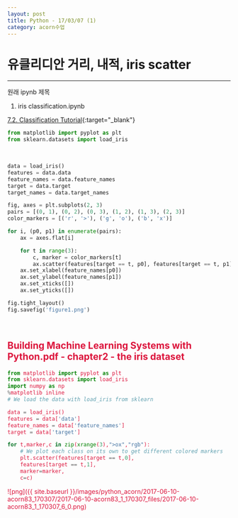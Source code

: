 ```yaml
---
layout: post
title: Python - 17/03/07 (1)
category: acorn수업
---
```


# 유클리디안 거리, 내적, iris scatter

---

원래 ipynb 제목  
1. iris classification.ipynb  

[7.2. Classification Tutorial](http://gawron.sdsu.edu/python_for_ss/course_core/book_draft/text/regression_and_classification.html){:target="_blank"}  


```python
from matplotlib import pyplot as plt
from sklearn.datasets import load_iris
```

<br>

```python
data = load_iris()
features = data.data
feature_names = data.feature_names
target = data.target
target_names = data.target_names
```


```python
fig, axes = plt.subplots(2, 3)
pairs = [(0, 1), (0, 2), (0, 3), (1, 2), (1, 3), (2, 3)]
color_markers = [('r', '>'), ('g', 'o'), ('b', 'x')]

for i, (p0, p1) in enumerate(pairs):
    ax = axes.flat[i]

    for t in range(3):
        c, marker = color_markers[t]
        ax.scatter(features[target == t, p0], features[target == t, p1], marker=marker, c=c)
    ax.set_xlabel(feature_names[p0])
    ax.set_ylabel(feature_names[p1])
    ax.set_xticks([])
    ax.set_yticks([])

fig.tight_layout()
fig.savefig('figure1.png')
```

<br>

## <font color='crimson'>Building Machine Learning Systems with Python.pdf - chapter2 - the iris dataset


```python
from matplotlib import pyplot as plt
from sklearn.datasets import load_iris
import numpy as np
%matplotlib inline
# We load the data with load_iris from sklearn

data = load_iris()
features = data['data']
feature_names = data['feature_names']
target = data['target']

for t,marker,c in zip(xrange(3),">ox","rgb"):
    # We plot each class on its own to get different colored markers
    plt.scatter(features[target == t,0],
    features[target == t,1],
    marker=marker,
    c=c)
```


![png]({{ site.baseurl }}/images/python_acorn/2017-06-10-acorn83_170307/2017-06-10-acorn83_1_170307_files/2017-06-10-acorn83_1_170307_6_0.png)
